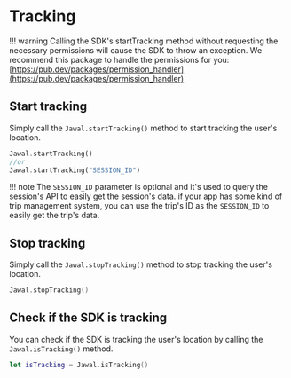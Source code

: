 # Tracking

!!! warning
    Calling the SDK's startTracking method without requesting the necessary permissions will cause the SDK to throw an exception.
    We recommend this package to handle the permissions for you: [https://pub.dev/packages/permission_handler](https://pub.dev/packages/permission_handler)

## Start tracking

Simply call the `Jawal.startTracking()` method to start tracking the user's location.

```dart
Jawal.startTracking()
//or
Jawal.startTracking("SESSION_ID")
```

!!! note
    The `SESSION_ID` parameter is optional and it's used to query the session's API to easily get the session's data.
    if your app has some kind of trip management system, you can use the trip's ID as the `SESSION_ID` to easily get the trip's data.

## Stop tracking

Simply call the `Jawal.stopTracking()` method to stop tracking the user's location.

```swift
Jawal.stopTracking()
```

## Check if the SDK is tracking

You can check if the SDK is tracking the user's location by calling the `Jawal.isTracking()` method.

```swift
let isTracking = Jawal.isTracking()
```
